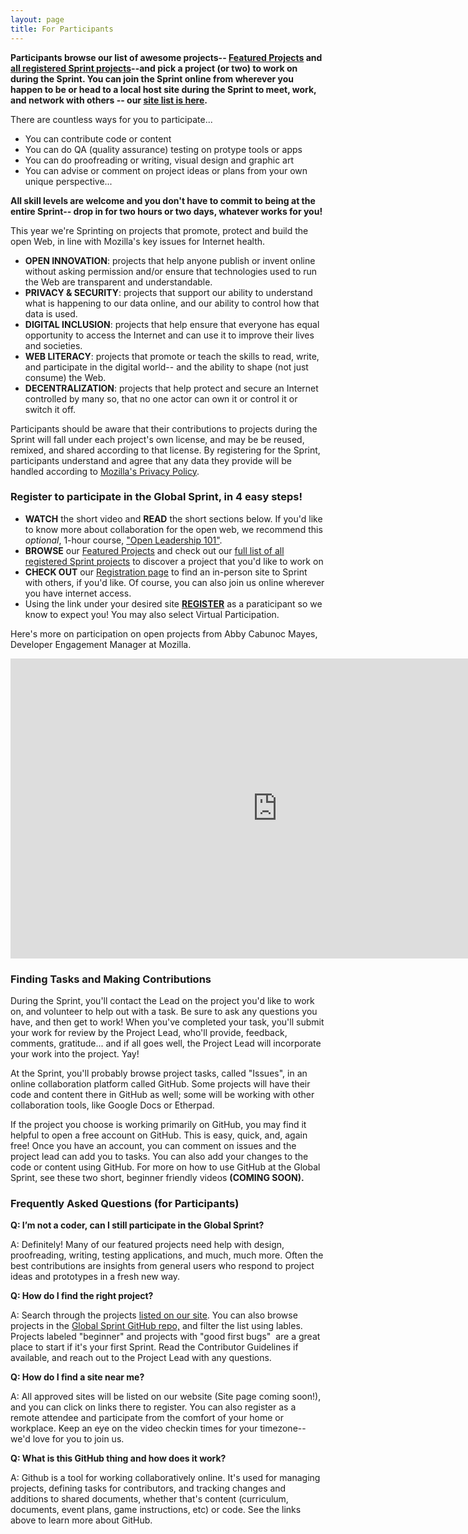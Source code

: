 ```yaml
---
layout: page
title: For Participants
---
```


**Participants browse our list of awesome projects-- [Featured Projects](https://mozilla.github.io/global-sprint/projects/) and [all registered Sprint projects](https://github.com/mozilla/global-sprint/issues)--and pick a project (or two) to work on during the Sprint. You can join the Sprint online from wherever you happen to be or head to a local host site during the Sprint to meet, work, and network with others -- our [site list is here](https://mozilla.github.io/global-sprint/register/).**

There are countless ways for you to participate... 
* You can contribute code or content
* You can do QA (quality assurance) testing on protype tools or apps
* You can do proofreading or writing, visual design and graphic art
* You can advise or comment on project ideas or plans from your own unique perspective...

**All skill levels are welcome and you don't have to commit to being at the entire Sprint-- drop in for two hours or two days, whatever works for you!** 


This year we're Sprinting on projects that promote, protect and build the open Web, in line with Mozilla's key issues for Internet health.  

* **OPEN INNOVATION**: projects that help anyone publish or invent online without asking permission and/or ensure that technologies used to run the Web are transparent and understandable.
* **PRIVACY & SECURITY**: projects that support our ability to understand what is happening to our data online, and our ability to control how that data is used.
* **DIGITAL INCLUSION**: projects that help ensure that everyone has equal opportunity to access the Internet and can use it to improve their lives and societies.
* **WEB LITERACY**: projects that promote or teach the skills to read, write, and participate in the digital world-- and the ability to shape (not just consume) the Web.
* **DECENTRALIZATION**: projects that help protect and secure an Internet controlled by many so, that no one actor can own it or control it or switch it off.

Participants should be aware that their contributions to projects during the Sprint will fall under each project's own license, and may be  be reused, remixed, and shared according to that license. By registering for the Sprint, participants understand and agree that any data they provide will be handled according to [Mozilla's Privacy Policy](https://www.mozilla.org/en-US/privacy/).

### Register to participate in the Global Sprint, in 4 easy steps!

* **WATCH** the short video and **READ** the short sections below. If you'd like to know more about collaboration for the open web, we recommend this *optional*, 1-hour course, ["Open Leadership 101"](https://mozilla.teachable.com/p/open-leadership-101).
* **BROWSE** our [Featured Projects](https://mozilla.github.io/global-sprint/projects/) and check out our [full list of all registered Sprint projects](https://github.com/mozilla/global-sprint/issues) to discover a project that you'd like to work on
* **CHECK OUT** our [Registration page](https://mozilla.github.io/global-sprint/register/) to find an in-person site to Sprint with others, if you'd like. Of course, you can also join us online wherever you have internet access.
* Using the link under your desired site [**REGISTER**](https://mozilla.github.io/global-sprint/register/) as a paraticipant so we know to expect you! You may also select Virtual Participation.  

Here's more on participation on open projects from Abby Cabunoc Mayes, Developer Engagement Manager at Mozilla.

<iframe width="853" height="480" src="https://www.youtube.com/embed/m-b3hdxvSMU" frameborder="0" allowfullscreen></iframe>

### Finding Tasks and Making Contributions
During the Sprint, you'll contact the Lead on the project you'd like to work on, and volunteer to help out with a task. Be sure to ask any questions you have, and then get to work! When you've completed your task, you'll submit your work for review by the Project Lead, who'll provide, feedback, comments, gratitude... and if all goes well, the Project Lead will incorporate your work into the project. Yay!

At the Sprint, you'll probably browse project tasks, called "Issues", in an online collaboration platform called GitHub. Some projects will have their code and content there in GitHub as well; some will be working with other collaboration tools, like Google Docs or Etherpad. 

If the project you choose is working primarily on GitHub, you may find it helpful to open a free account on GitHub. This is easy, quick, and, again free! Once you have an account, you can comment on issues and the project lead can add you to tasks. You can also add your changes to the code or content using GitHub. For more on how to use GitHub at the Global Sprint, see these two short, beginner friendly videos **(COMING SOON).**

### Frequently Asked Questions (for Participants)

**Q: I’m not a coder, can I still participate in the Global Sprint?**

A: Definitely! Many of our featured projects need help with design, proofreading, writing, testing applications, and much, much more. Often the best contributions are insights from general users who respond to project ideas and prototypes in a fresh new way.

**Q: How do I find the right project?**

A: Search through the projects [listed on our site](https://mozilla.github.io/global-sprint/projects/). You can also browse projects in the [Global Sprint GitHub repo,](https://github.com/mozilla/global-sprint/issues) and filter the list using lables.  Projects labeled "beginner" and projects with "good first bugs"  are a great place to start if it's your first Sprint. Read the Contributor Guidelines if available, and reach out to the Project Lead with any questions. 

**Q: How do I find a site near me?**

A: All approved sites will be listed on our website (Site page coming soon!), and you can click on links there to register. You can also register as a remote attendee and participate from the comfort of your home or workplace. Keep an eye on the video checkin times for your timezone-- we'd love for you to join us.

**Q: What is this GitHub thing and how does it work?**

A: Github is a tool for working collaboratively online. It's used for managing projects, defining tasks for contributors, and tracking changes and additions to shared documents, whether that's content (curriculum, documents, event plans, game instructions, etc) or code. See the links above to learn more about GitHub. 





